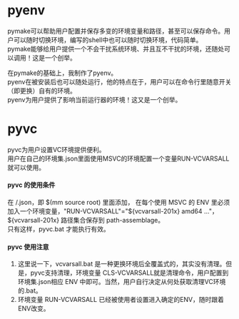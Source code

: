 # pyenv   

pymake可以帮助用户配置并保存多变的环境变量和路径，甚至可以保存命令。用户可以随时切换环境，编写的shell中也可以随时切换环境，代码简单。  
pymake能够给用户提供一个不会干扰系统环境、并且互不干扰的环境，还随处可以调用！这是一个创举。  

在pymake的基础上，我制作了pyenv。    
pyenv在被安装后也可以随处运行，他的特点在于，用户可以在命令行里随意开关（即更换）自有的环境。    
pyenv为用户提供了影响当前运行器的环境！这又是一个创举。      


# pyvc  

pyvc为用户设置VC环境提供便利。  
用户在自己的环境集.json里面使用MSVC的环境配置一个变量RUN-VCVARSALL就可以使用。

#### pyvc 的使用条件
在 <source-root>/<source-file>.json，即 $(mm source root) 里面添加，  
在每个使用 MSVC 的 ENV 里必须加入一个环境变量，"RUN-VCVARSALL"="${vcvarsall-201x} amd64 ..."，${vcvarsall-201x} 路径集合保存到 path-assemblage。  
只有这样，pyvc.bat 才能执行有效。  

#### pyvc 使用注意  
1. 这里说一下，vcvarsall.bat 是一种更换环境后全覆盖式的，其实没有清理。但是，pyvc支持清理，环境变量 CLS-VCVARSALL就是清理命令，用户配置到环境集.json相应 ENV 中即可。当然，用户自行决定从何处获取清理VC环境的.bat。   
2. 环境变量 RUN-VCVARSALL 已经被使用者设置进入确定的ENV，随时跟着ENV改变。  


